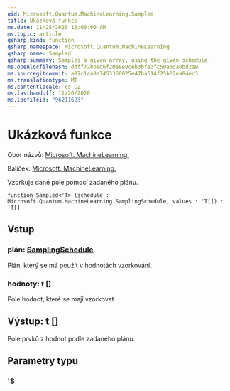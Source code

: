 ```yaml
---
uid: Microsoft.Quantum.MachineLearning.Sampled
title: Ukázková funkce
ms.date: 11/25/2020 12:00:00 AM
ms.topic: article
qsharp.kind: function
qsharp.namespace: Microsoft.Quantum.MachineLearning
qsharp.name: Sampled
qsharp.summary: Samples a given array, using the given schedule.
ms.openlocfilehash: ddff72bbed6f20e8e0ceb3bfe3fc50a3da0bd2a9
ms.sourcegitcommit: a87c1aa8e7453360025e47ba614f25b02ea84ec3
ms.translationtype: MT
ms.contentlocale: cs-CZ
ms.lasthandoff: 11/26/2020
ms.locfileid: "96211623"
---
```

# <a name="sampled-function"></a>Ukázková funkce

Obor názvů: [Microsoft. MachineLearning.](xref:Microsoft.Quantum.MachineLearning)

Balíček: [Microsoft. MachineLearning.](https://nuget.org/packages/Microsoft.Quantum.MachineLearning)


Vzorkuje dané pole pomocí zadaného plánu.

```qsharp
function Sampled<'T> (schedule : Microsoft.Quantum.MachineLearning.SamplingSchedule, values : 'T[]) : 'T[]
```


## <a name="input"></a>Vstup

### <a name="schedule--samplingschedule"></a>plán: [SamplingSchedule](xref:Microsoft.Quantum.MachineLearning.SamplingSchedule)

Plán, který se má použít v hodnotách vzorkování.


### <a name="values--t"></a>hodnoty: t []

Pole hodnot, které se mají vzorkovat



## <a name="output--t"></a>Výstup: t []

Pole prvků z hodnot podle zadaného plánu.

## <a name="type-parameters"></a>Parametry typu

### <a name="t"></a>'S

